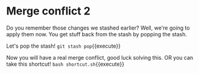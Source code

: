 # Merge conflict 2

Do you remember those changes we stashed earlier? Well, we're going to apply them now. You get stuff back from the stash by popping the stash.

Let's pop the stash! `git stash pop`{{execute}}

Now you will have a real merge conflict, good luck solving this. OR you can take this shortcut! `bash shortcut.sh`{{execute}}